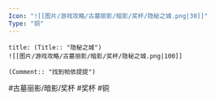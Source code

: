 ```yaml
---
Icon: "![[图片/游戏攻略/古墓丽影/暗影/奖杯/隐秘之城.png|30]]"
Type: "铜"
---
```

```ad-common-bronze-trophy
title: (Title:: "隐秘之城")
![[图片/游戏攻略/古墓丽影/暗影/奖杯/隐秘之城.png|100]]

(Comment:: "找到帕依提提")
```

#古墓丽影/暗影/奖杯 #奖杯 #铜

